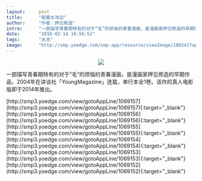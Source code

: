 ```yaml
---
layout:     post
title:      "甜蜜水池边"
author:     "作者：押见修造"
intro:      "一部描写青春期特有的对于“毛”的烦恼的青春漫画，是漫画家押见修造的早期作品，2004年在讲谈社「YoungMagazine」连载，单行本全1卷。该作的真人电影版即于2014年推出。"
date:       "2018-02-14 16:56:52"
tags:       "水池"
image:      "http://smp.yoedge.com/smp-app/resource/viewImage/1002417appline.png"
---
```

<div style="text-align: center">
<p><img src="http://smp.yoedge.com/smp-app/resource/viewImage/1002417appline.png"/></p>
</div>
<p class="post-meta">
<span>一部描写青春期特有的对于“毛”的烦恼的青春漫画，是漫画家押见修造的早期作品，2004年在讲谈社「YoungMagazine」连载，单行本全1卷。该作的真人电影版即于2014年推出。</span>
</p>
[http://smp3.yoedge.com/view/gotoAppLine/1069157](http://smp3.yoedge.com/view/gotoAppLine/1069157){:target="_blank"}
[http://smp3.yoedge.com/view/gotoAppLine/1069156](http://smp3.yoedge.com/view/gotoAppLine/1069156){:target="_blank"}
[http://smp3.yoedge.com/view/gotoAppLine/1069155](http://smp3.yoedge.com/view/gotoAppLine/1069155){:target="_blank"}
[http://smp3.yoedge.com/view/gotoAppLine/1069154](http://smp3.yoedge.com/view/gotoAppLine/1069154){:target="_blank"}
[http://smp3.yoedge.com/view/gotoAppLine/1069153](http://smp3.yoedge.com/view/gotoAppLine/1069153){:target="_blank"}
[http://smp3.yoedge.com/view/gotoAppLine/1069152](http://smp3.yoedge.com/view/gotoAppLine/1069152){:target="_blank"}


